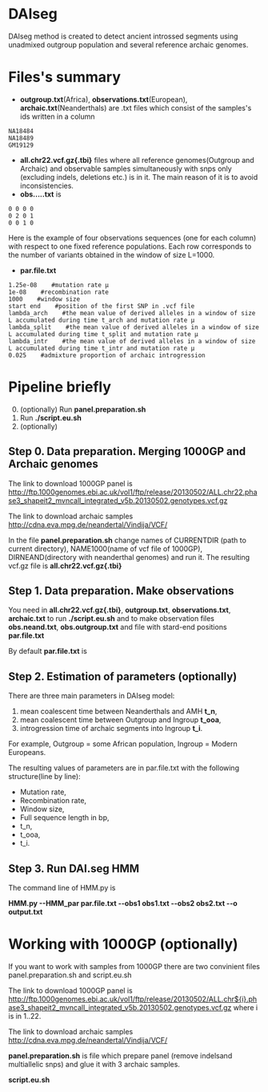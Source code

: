 # DAIseg
DAIseg method is created to detect ancient introssed segments using unadmixed outgroup population and several reference archaic genomes.

# Files's summary
*  __outgroup.txt__(Africa), __observations.txt__(European), __archaic.txt__(Neanderthals) are .txt files which consist  of the samples's ids written in a column
```note
NA18484
NA18489
GM19129
```
*  __all.chr22.vcf.gz{.tbi}__ files where  all reference genomes(Outgroup and Archaic) and observable samples simultaneously with snps only (excluding indels, deletions etc.) is in it. The main reason of it is to avoid inconsistencies.
*  __obs.....txt__ is 
```note
0 0 0 0 
0 2 0 1
0 0 1 0
```
Here is the example of four  observations sequences (one for  each column) with respect to one fixed reference populations. Each row corresponds to the number of variants obtained in the window of size L=1000.
*  __par.file.txt__
```note
1.25e-08    #mutation rate μ
1e-08    #recombination rate
1000    #window size
start end    #position of the first SNP in .vcf file
lambda_arch    #the mean value of derived alleles in a window of size L accumulated during time t_arch and mutation rate μ 
lambda_split    #the mean value of derived alleles in a window of size L accumulated during time t_split and mutation rate μ 
lambda_intr    #the mean value of derived alleles in a window of size L accumulated during time t_intr and mutation rate μ 
0.025    #admixture proportion of archaic introgression
```

# Pipeline briefly
0. (optionally) Run __panel.preparation.sh__
1. Run __./script.eu.sh__
2. (optionally)





## Step 0. Data preparation. Merging 1000GP  and Archaic genomes
The link to download 1000GP panel is http://ftp.1000genomes.ebi.ac.uk/vol1/ftp/release/20130502/ALL.chr22.phase3_shapeit2_mvncall_integrated_v5b.20130502.genotypes.vcf.gz 

The link to download archaic samples http://cdna.eva.mpg.de/neandertal/Vindija/VCF/ 



In the  file __panel.preparation.sh__ change names of CURRENTDIR (path to current directory), NAME1000(name of vcf file of 1000GP),  DIRNEAND(directory with neanderthal genomes) and run it. The resulting vcf.gz file is __all.chr22.vcf.gz{.tbi}__

## Step 1. Data preparation. Make observations
You need in  __all.chr22.vcf.gz{.tbi}__,  __outgroup.txt__, __observations.txt__, __archaic.txt__ to run  __./script.eu.sh__ and to  make observation  files __obs.neand.txt__, __obs.outgroup.txt__ and file with stard-end positions __par.file.txt__



By default  __par.file.txt__ is 





## Step 2. Estimation of parameters (optionally)
There are three main parameters in DAIseg model:
1. mean coalescent time between Neanderthals and AMH __t_n__,
2. mean coalescent time between Outgroup and Ingroup __t_ooa__,
3. introgression time of archaic segments into Ingroup __t_i__.

For example, Outgroup = some African population, Ingroup = Modern Europeans.

The resulting values of parameters are in par.file.txt with the following structure(line by line):
* Mutation rate,
* Recombination rate, 
* Window size,
* Full sequence length in bp, 
* t_n,
* t_ooa,
* t_i.


## Step 3. Run DAI.seg HMM 
The command line of  HMM.py is 

__HMM.py --HMM_par par.file.txt --obs1 obs1.txt --obs2 obs2.txt --o output.txt__



# Working with 1000GP (optionally)
If you want to work with samples from 1000GP there are two convinient files panel.preparation.sh and script.eu.sh

The link to download 1000GP panel is http://ftp.1000genomes.ebi.ac.uk/vol1/ftp/release/20130502/ALL.chr${i}.phase3_shapeit2_mvncall_integrated_v5b.20130502.genotypes.vcf.gz where i is in 1..22.

The link to download archaic samples http://cdna.eva.mpg.de/neandertal/Vindija/VCF/ 


__panel.preparation.sh__ is file which prepare panel (remove indelsand multiallelic snps) and glue it with 3 archaic samples. 


__script.eu.sh__ 
